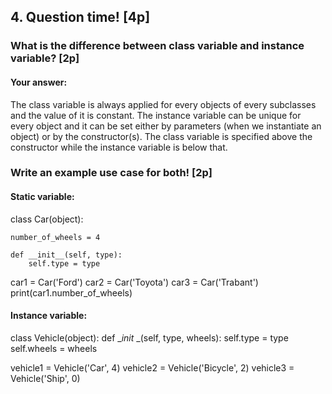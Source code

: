 
## 4. Question time! [4p]

### What is the difference between class variable and instance variable? [2p]

#### Your answer:
The class variable is always applied for every objects of every subclasses and the value of it is constant.
The instance variable can be unique for every object and it can be set either by parameters (when we instantiate an object) or by the constructor(s).
The class variable is specified above the constructor while the instance variable is below that.

### Write an example use case for both! [2p]
#### Static variable:

class Car(object):

    number_of_wheels = 4

    def __init__(self, type):
        self.type = type

car1 = Car('Ford')
car2 = Car('Toyota')
car3 = Car('Trabant')
print(car1.number_of_wheels)

#### Instance variable:

class Vehicle(object):
    def __init_ _(self, type, wheels):
        self.type = type
        self.wheels = wheels

vehicle1 = Vehicle('Car', 4)
vehicle2 = Vehicle('Bicycle', 2)
vehicle3 = Vehicle('Ship', 0)
